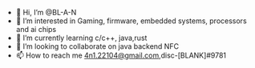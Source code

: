 - 👋 Hi, I’m @BL-A-N
- 👀 I’m interested in Gaming, firmware, embedded systems, processors and ai chips
- 🌱 I’m currently learning c/c++, java,rust
- 💞️ I’m looking to collaborate on java backend NFC
- 📫 How to reach me 4n1.22104@gmail.com,disc-[BLANK]#9781

<!---
BL-A-N/BL-A-N is a ✨ special ✨ repository because its `README.md` (this file) appears on your GitHub profile.
You can click the Preview link to take a look at your changes.
--->
